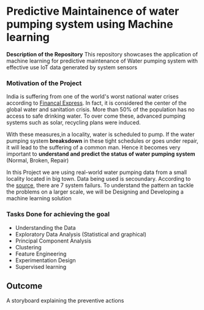 # Predictive Maintainence of water pumping system using Machine learning
**Description of the Repository**
This repository showcases the application of machine learning for predictive maintenance of Water pumping system with effective use IoT data generated by system sensors

### Motivation of the Project
  India is suffering from one of the world's worst national water crises according to [Financal Express](https://www.financialexpress.com/lifestyle/science/indias-water-crisis-is-there-a-solution/2089860/#:~:text=India%20is%20suffering%20from%20one,global%20water%20and%20sanitation%20crisis.&text=retail%20bottled%20water.-,More%20than%2050%25%20of%20the%20population%20has%20no%20access%20to,of%20access%20to%20safe%20water.). In fact, it is considered the center of the global water and sanitation crisis. More than 50% of the population has no access to safe drinking water. To over come these, advanced pumping systems such as solar, recycling plans were induced.
  
  With these measures,in a locality, water is scheduled to pump. If the water pumping system **breaksdown** in these tight schedules or goes under repair, it will lead to the suffering of a common man. Hence it becomes very important to **understand and predict the status of water pumping system** (Normal, Broken, Repair)
  
  
  In this Project we are using real-world water pumping data from a small locality located in big town. Data being used is secoundary. According to the [source](https://www.kaggle.com/nphantawee/pump-sensor-data), there are 7 system failurs. To understand the pattern an tackle the problems on a larger scale, we will be Designing and Developing a machine learning solution
  
### Tasks Done for achieving the goal
* Understanding the Data
* Exploratory Data Analysis (Statistical and graphical) 
* Principal Component Analysis
* Clustering
* Feature Engineering
* Experimentation Design
* Supervised learning

## Outcome
A storyboard explaining the preventive actions
